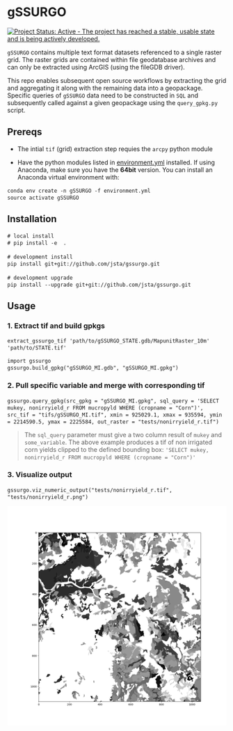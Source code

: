 # gSSURGO

[![Project Status: Active - The project has reached a stable, usable state and is being actively developed.](http://www.repostatus.org/badges/latest/active.svg)](http://www.repostatus.org/#active)

`gSSURGO` contains multiple text format datasets referenced to a single raster grid. The raster grids are contained within file geodatabase archives and  can only be extracted using ArcGIS (using the fileGDB driver).

This repo enables subsequent open source workflows by extracting the grid and aggregating it along with the remaining data into a geopackage. Specific queries of `gSSURGO` data need to be constructed in `SQL` and subsequently called against a given geopackage using the `query_gpkg.py` script.

## Prereqs

* The intial `tif` (grid) extraction step requies the `arcpy` python module

* Have the python modules listed in [environment.yml](environment.yml) installed. If using Anaconda, make sure you have the **64bit** version. You can install an Anaconda virtual environment with:

```
conda env create -n gSSURGO -f environment.yml
source activate gSSURGO
```

## Installation

```
# local install
# pip install -e  . 

# development install 
pip install git+git://github.com/jsta/gssurgo.git

# development upgrade
pip install --upgrade git+git://github.com/jsta/gssurgo.git
```

## Usage

### 1. Extract tif and build gpkgs

```
extract_gssurgo_tif 'path/to/gSSURGO_STATE.gdb/MapunitRaster_10m' 'path/to/STATE.tif'
```

```
import gssurgo
gssurgo.build_gpkg("gSSURGO_MI.gdb", "gSSURGO_MI.gpkg")
```

### 2. Pull specific variable and merge with corresponding tif

```
gssurgo.query_gpkg(src_gpkg = "gSSURGO_MI.gpkg", sql_query = 'SELECT mukey, nonirryield_r FROM mucropyld WHERE (cropname = "Corn")', src_tif = "tifs/gSSURGO_MI.tif", xmin = 925029.1, xmax = 935594, ymin = 2214590.5, ymax = 2225584, out_raster = "tests/nonirryield_r.tif")
```

> The `sql_query` parameter must give a two column result of `mukey` and `some_variable`. The above example produces a tif of non irrigated corn yields clipped to the defined bounding box: `'SELECT mukey, nonirryield_r FROM mucropyld WHERE (cropname = "Corn")'`

### 3. Visualize output

```
gssurgo.viz_numeric_output("tests/nonirryield_r.tif", "tests/nonirryield_r.png")
```

![](tests/nonirryield_r.png)

